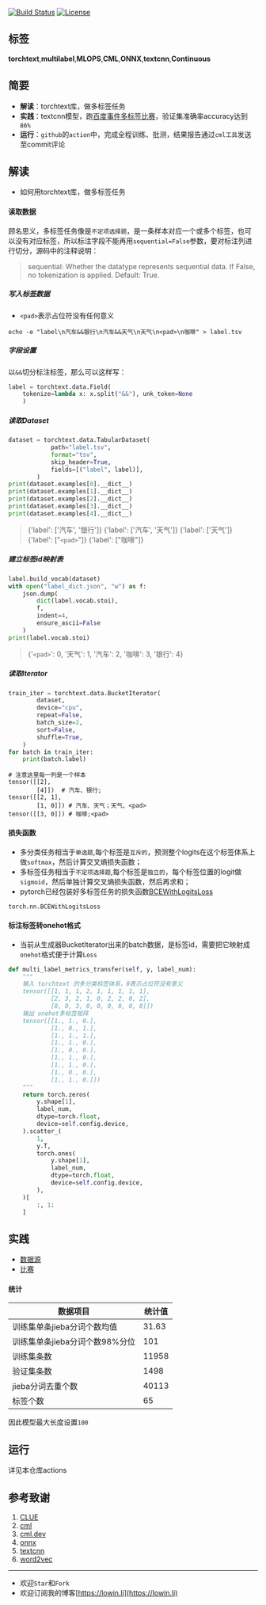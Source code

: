 

[![Build Status](https://img.shields.io/endpoint.svg?url=https%3A%2F%2Factions-badge.atrox.dev%2FLowinLi%2Ftorchtext_multi_label%2Fbadge%3Fref%3Dmain&style=plastic)](https://actions-badge.atrox.dev/LowinLi/torchtext_multi_label/goto?ref=main)
[![License](https://img.shields.io/github/license/LowinLi/cml4textcnn)](https://github.com/LowinLi/torchtext_multi_label/blob/main/LICENSE)

## 标签
**torchtext**,**multilabel**,**MLOPS**,**CML**,**ONNX**,**textcnn**,**Continuous**

## 简要
+ **解读**：torchtext库，做多标签任务
+ **实践**：textcnn模型，跑[百度事件多标签比赛](https://aistudio.baidu.com/aistudio/competition/detail/32/0/introduction)，验证集准确率accuracy达到`86%`
+ **运行**：`github`的`action`中，完成全程训练、批测，结果报告通过`cml工具`发送至commit评论

## 解读

+ 如何用torchtext库，做多标签任务

#### 读取数据

 顾名思义，多标签任务像是`不定项选择题`，是一条样本对应一个或多个标签，也可以没有对应标签，所以标注字段不能再用`sequential=False`参数，要对标注列进行切分，源码中的注释说明：

> sequential: Whether the datatype represents sequential data. If False, no tokenization is applied. Default: True.

##### 写入标签数据
+ `<pad>`表示占位符没有任何意义

```shell
echo -e "label\n汽车&&银行\n汽车&&天气\n天气\n<pad>\n咖啡" > label.tsv
```


##### 字段设置

以`&&`切分标注标签，那么可以这样写：
```python
label = torchtext.data.Field(
    tokenize=lambda x: x.split("&&"), unk_token=None
    )

```

##### 读取Dataset

```python
dataset = torchtext.data.TabularDataset(
            path="label.tsv",
            format="tsv",
            skip_header=True,
            fields=[("label", label)],
        )
print(dataset.examples[0].__dict__)
print(dataset.examples[1].__dict__)
print(dataset.examples[2].__dict__)
print(dataset.examples[3].__dict__)
print(dataset.examples[4].__dict__)
```
>{'label': ['汽车', '银行']}
>{'label': ['汽车', '天气']}
>{'label': ['天气']}
>{'label': ["`<pad>`"]}
>{'label': ["咖啡"]}

##### 建立标签id映射表

```python
label.build_vocab(dataset)
with open("label_dict.json", "w") as f:
    json.dump(
        dict(label.vocab.stoi),
        f,
        indent=4,
        ensure_ascii=False
    )
print(label.vocab.stoi)
```
> {'`<pad>`': 0, '天气': 1, '汽车': 2, '咖啡': 3, '银行': 4}

##### 读取Iterator
```python
train_iter = torchtext.data.BucketIterator(
        dataset,
        device="cpu",
        repeat=False,
        batch_size=2,
        sort=False,
        shuffle=True,
    )
for batch in train_iter:
    print(batch.label)
```

```
# 注意这里每一列是一个样本
tensor([[2],
        [4]])  # 汽车、银行;
tensor([[2, 1],
        [1, 0]]) # 汽车、天气；天气、<pad>
tensor([[3, 0]]) # 咖啡;<pad>
```


#### 损失函数

+ 多分类任务相当于`单选题`,每个标签是`互斥的`，预测整个logits在这个标签体系上做`softmax`，然后计算交叉熵损失函数；
+ 多标签任务相当于`不定项选择题`,每个标签是`独立的`，每个标签位置的logit做`sigmoid`，然后单独计算交叉熵损失函数，然后再求和；
+ pytorch已经包装好多标签任务的损失函数[BCEWithLogitsLoss](https://pytorch.org/docs/stable/generated/torch.nn.BCEWithLogitsLoss.html)

```python
torch.nn.BCEWithLogitsLoss
```

#### 标注标签转onehot格式
+ 当前从生成器BucketIterator出来的batch数据，是标签id，需要把它映射成`onehot`格式便于计算`Loss`

```python
def multi_label_metrics_transfer(self, y, label_num):
    """
    输入 torchtext 的多分类标签体系，0表示占位符没有意义
    tensor([[1, 1, 1, 2, 1, 1, 1, 1, 1],
            [2, 3, 2, 1, 0, 2, 2, 0, 2],
            [0, 0, 3, 0, 0, 0, 0, 0, 0]])
    输出 onehot多标签矩阵
    tensor([[1., 1., 0.],
            [1., 0., 1.],
            [1., 1., 1.],
            [1., 1., 0.],
            [1., 0., 0.],
            [1., 1., 0.],
            [1., 1., 0.],
            [1., 0., 0.],
            [1., 1., 0.]])
    """
    return torch.zeros(
        y.shape[1],
        label_num,
        dtype=torch.float,
        device=self.config.device,
    ).scatter_(
        1,
        y.T,
        torch.ones(
            y.shape[1],
            label_num,
            dtype=torch.float,
            device=self.config.device,
        ),
    )[
        :, 1:
    ]
```

## 实践
+ [数据源](https://github.com/percent4/multi-label-classification-4-event-type/tree/master/data)
+ [比赛](https://aistudio.baidu.com/aistudio/competition/detail/32/0/introduction)

#### 统计

| 数据项目                       | 统计值 |
| ------------------------------ | ------ |
| 训练集单条jieba分词个数均值    | 31.63  |
| 训练集单条jieba分词个数98%分位 | 101    |
| 训练集条数                     | 11958  |
| 验证集条数                     | 1498   |
| jieba分词去重个数              | 40113  |
| 标签个数                       | 65     |

因此模型最大长度设置`100`

## 运行

详见本仓库actions

## 参考致谢
1. [CLUE](https://github.com/CLUEbenchmark/CLUE)
2. [cml](https://towardsdatascience.com/what-data-scientists-need-to-know-about-devops-2f8bc6660284?gi=d43983ac072b)
3. [cml.dev](https://cml.dev/)
4. [onnx](https://github.com/microsoft/onnxruntime)
5. [textcnn](http://emnlp2014.org/papers/pdf/EMNLP2014181.pdf)
6. [word2vec](https://github.com/Embedding/Chinese-Word-Vectors)
---
+ 欢迎`Star`和`Fork`
+ 欢迎订阅我的博客[https://lowin.li](https://lowin.li)
